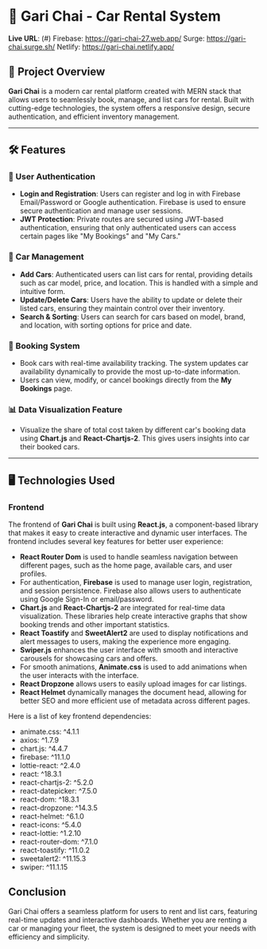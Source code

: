 # 🚗 Gari Chai - Car Rental System

**Live URL**: (#)
Firebase: https://gari-chai-27.web.app/
Surge: https://gari-chai.surge.sh/
Netlify: https://gari-chai.netlify.app/

## 🌟 Project Overview

**Gari Chai** is a modern car rental platform created with MERN stack that allows users to seamlessly book, manage, and list cars for rental. Built with cutting-edge technologies, the system offers a responsive design, secure authentication, and efficient inventory management.

---

## 🛠️ Features

### 🔑 User Authentication

- **Login and Registration**: Users can register and log in with Firebase Email/Password or Google authentication. Firebase is used to ensure secure authentication and manage user sessions.
- **JWT Protection**: Private routes are secured using JWT-based authentication, ensuring that only authenticated users can access certain pages like "My Bookings" and "My Cars."

### 🚗 Car Management

- **Add Cars**: Authenticated users can list cars for rental, providing details such as car model, price, and location. This is handled with a simple and intuitive form.
- **Update/Delete Cars**: Users have the ability to update or delete their listed cars, ensuring they maintain control over their inventory.
- **Search & Sorting**: Users can search for cars based on model, brand, and location, with sorting options for price and date.

### 📅 Booking System

- Book cars with real-time availability tracking. The system updates car availability dynamically to provide the most up-to-date information.
- Users can view, modify, or cancel bookings directly from the **My Bookings** page.

### 📊 Data Visualization Feature

- Visualize the share of total cost taken by different car's booking data using **Chart.js** and **React-Chartjs-2**. This gives users insights into car their booked cars.

---

## 🖥️ Technologies Used

### Frontend

The frontend of **Gari Chai** is built using **React.js**, a component-based library that makes it easy to create interactive and dynamic user interfaces. The frontend includes several key features for better user experience:

- **React Router Dom** is used to handle seamless navigation between different pages, such as the home page, available cars, and user profiles.
- For authentication, **Firebase** is used to manage user login, registration, and session persistence. Firebase also allows users to authenticate using Google Sign-In or email/password.
- **Chart.js** and **React-Chartjs-2** are integrated for real-time data visualization. These libraries help create interactive graphs that show booking trends and other important statistics.
- **React Toastify** and **SweetAlert2** are used to display notifications and alert messages to users, making the experience more engaging.
- **Swiper.js** enhances the user interface with smooth and interactive carousels for showcasing cars and offers.
- For smooth animations, **Animate.css** is used to add animations when the user interacts with the interface.
- **React Dropzone** allows users to easily upload images for car listings.
- **React Helmet** dynamically manages the document head, allowing for better SEO and more efficient use of metadata across different pages.

Here is a list of key frontend dependencies:

- animate.css: ^4.1.1
- axios: ^1.7.9
- chart.js: ^4.4.7
- firebase: ^11.1.0
- lottie-react: ^2.4.0
- react: ^18.3.1
- react-chartjs-2: ^5.2.0
- react-datepicker: ^7.5.0
- react-dom: ^18.3.1
- react-dropzone: ^14.3.5
- react-helmet: ^6.1.0
- react-icons: ^5.4.0
- react-lottie: ^1.2.10
- react-router-dom: ^7.1.0
- react-toastify: ^11.0.2
- sweetalert2: ^11.15.3
- swiper: ^11.1.15

## Conclusion

Gari Chai offers a seamless platform for users to rent and list cars, featuring real-time updates and interactive dashboards. Whether you are renting a car or managing your fleet, the system is designed to meet your needs with efficiency and simplicity.
